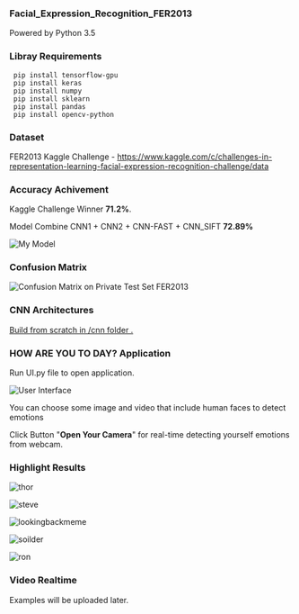 ### Facial_Expression_Recognition_FER2013
Powered by Python 3.5
### Libray Requirements
```
 pip install tensorflow-gpu
 pip install keras
 pip install numpy
 pip install sklearn
 pip install pandas
 pip install opencv-python
```
### Dataset
FER2013
Kaggle Challenge - https://www.kaggle.com/c/challenges-in-representation-learning-facial-expression-recognition-challenge/data
### Accuracy Achivement
Kaggle Challenge Winner **71.2%**.

Model Combine  CNN1 + CNN2 + CNN-FAST + CNN_SIFT **72.89%**

![My Model](https://github.com/Baticsute/Facial_Expression_Recognition_FER2013/blob/master/images/CNN_KH.png)

### Confusion Matrix
![Confusion Matrix on Private Test Set FER2013](https://github.com/Baticsute/Facial_Expression_Recognition_FER2013/blob/master/images/CNN_Combine_cfm.png)

### CNN Architectures
[Build from scratch in /cnn folder .](https://github.com/Baticsute/Facial_Expression_Recognition_FER2013/tree/master/cnn)

### HOW ARE YOU TO DAY? Application

Run UI.py file to open application.

![User Interface](https://github.com/Baticsute/Facial_Expression_Recognition_FER2013/blob/master/images/UI.png)

You can choose some image and video that include human faces to detect emotions

Click Button "**Open Your Camera**" for real-time detecting yourself emotions from webcam.

### Highlight Results


![thor](https://github.com/Baticsute/Facial_Expression_Recognition_FER2013/blob/master/images/thordetect.jpg)


![steve](https://github.com/Baticsute/Facial_Expression_Recognition_FER2013/blob/master/images/steve.JPG)


![lookingbackmeme](https://github.com/Baticsute/Facial_Expression_Recognition_FER2013/blob/master/images/lookingbackguys.JPG)

![soilder](https://github.com/Baticsute/Facial_Expression_Recognition_FER2013/blob/master/images/soilder.JPG)


![ron](https://github.com/Baticsute/Facial_Expression_Recognition_FER2013/blob/master/images/rondetect.JPG)


### Video Realtime

Examples will be uploaded later.
